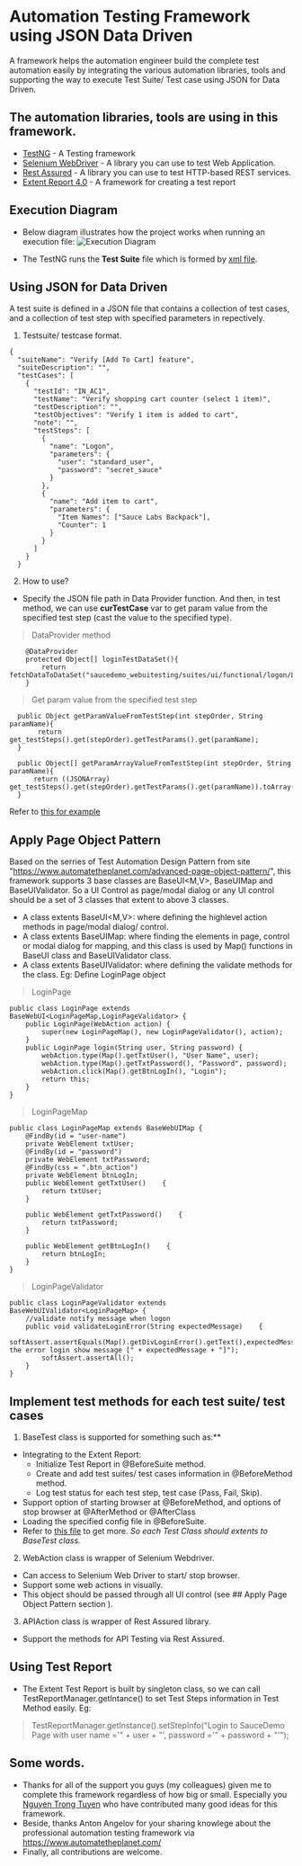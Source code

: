 # Automation Testing Framework using JSON Data Driven
A framework helps the automation engineer build the complete test automation easily by integrating the various automation libraries, tools and supporting the way to execute Test Suite/ Test case using JSON for Data Driven.
## The automation libraries, tools are using in this framework.
- [TestNG](https://testng.org/doc/index.html)                - A Testing framework
- [Selenium WebDriver](https://www.seleniumhq.org/)    - A library you can use to test Web Application.
- [Rest Assured](http://rest-assured.io/)          - A library you can use to test HTTP-based REST services.
- [Extent Report 4.0](http://extentreports.com/)     - A framework for creating a test report

## Execution Diagram
- Below diagram illustrates how the project works when running an execution file:
![Execution Diagram](https://github.com/sugia279/AutomationTestingFramework/blob/master/ExecutionDiagram.png)

- The TestNG runs the **Test Suite** file which is formed by [xml file](https://github.com/sugia279/AutomationTestingFramework/blob/master/TestExecutionDiagram.png).

## Using JSON for Data Driven
A test suite is defined in a JSON file that contains a collection of test cases, and a collection of test step with specified parameters in repectively.
1. Testsuite/ testcase format.  
```
{
  "suiteName": "Verify [Add To Cart] feature",
  "suiteDescription": "",
  "testCases": [
    {
      "testId": "IN_AC1",
      "testName": "Verify shopping cart counter (select 1 item)",
      "testDescription": "",
      "testObjectives": "Verify 1 item is added to cart",
      "note": "",
      "testSteps": [
        {
          "name": "Logon",
          "parameters": {
            "user": "standard_user",
            "password": "secret_sauce"
          }
        },
        {
          "name": "Add item to cart",
          "parameters": {
            "Item Names": ["Sauce Labs Backpack"],
            "Counter": 1
          }
        }
      ]
    }
  }
```
2. How to use?
- Specify the JSON file path in Data Provider function. And then, in test method, we can use **curTestCase** var to get param value from the specified test step (cast the value to the specified type).
> DataProvider method
```
    @DataProvider
    protected Object[] loginTestDataSet(){
        return fetchDataToDataSet("saucedemo_webuitesting/suites/ui/functional/logon/LogOnTest.json");
    }
```
>  Get param value from the specified test step
```
  public Object getParamValueFromTestStep(int stepOrder, String paramName){
       return get_testSteps().get(stepOrder).getTestParams().get(paramName);
  }

  public Object[] getParamArrayValueFromTestStep(int stepOrder, String paramName){
      return ((JSONArray) get_testSteps().get(stepOrder).getTestParams().get(paramName)).toArray();
  }
```
Refer to [this for example](https://github.com/sugia279/AutomationTestingFramework/blob/master/src/test/java/saucedemo_webuitesting/suites/ui/functional/logon/LogOnTest.java)

## Apply Page Object Pattern
Based on the serries of Test Automation Design Pattern from site "https://www.automatetheplanet.com/advanced-page-object-pattern/", this framework supports 3 base classes are BaseUI<M,V>, BaseUIMap and BaseUIValidator<M>. So a UI Control as page/modal dialog or any UI control should be a set of 3 classes that extent to above 3 classes.
 - A class extents BaseUI<M,V>: where defining the highlevel action methods in page/modal dialog/ control.
 - A class extents BaseUIMap: where finding the elements in page, control or modal dialog for mapping, and this class is used by Map() functions in BaseUI class and BaseUIValidator class.
 - A class extents BaseUIValidator<M>: where defining the validate methods for the class. 
Eg: Define LoginPage object
> LoginPage
```
public class LoginPage extends BaseWebUI<LoginPageMap,LoginPageValidator> {
    public LoginPage(WebAction action) {
        super(new LoginPageMap(), new LoginPageValidator(), action);
    }
    public LoginPage login(String user, String password) {
        webAction.type(Map().getTxtUser(), "User Name", user);
        webAction.type(Map().getTxtPassword(), "Password", password);
        webAction.click(Map().getBtnLogIn(), "Login");
        return this;
    }
}
```
> LoginPageMap
```
public class LoginPageMap extends BaseWebUIMap {
    @FindBy(id = "user-name")
    private WebElement txtUser;
    @FindBy(id = "password")
    private WebElement txtPassword;
    @FindBy(css = ".btn_action")
    private WebElement btnLogIn;
    public WebElement getTxtUser()    {
        return txtUser;
    }

    public WebElement getTxtPassword()    {
        return txtPassword;
    }

    public WebElement getBtnLogIn()    {
        return btnLogIn;
    }
}
```
> LoginPageValidator
```
public class LoginPageValidator extends BaseWebUIValidator<LoginPageMap> {
    //validate notify message when logon
    public void validateLoginError(String expectedMessage)    {
        softAssert.assertEquals(Map().getDivLoginError().getText(),expectedMessage,"Ensure the error login show message [" + expectedMessage + "]");
        softAssert.assertAll();
    }
}
```
## Implement test methods for each test suite/ test cases
1. BaseTest class is supported for something such as:**
- Integrating to the Extent Report: 
  - Initialize Test Report in @BeforeSuite method.
  - Create and add test suites/ test cases information in @BeforeMethod method.
  - Log test status for each test step, test case (Pass, Fail, Skip).  
- Support option of starting browser at @BeforeMethod, and options of stop browser at @AfterMethod or @AfterClass
- Loading the specified config file in @BeforeSuite.
- Refer to [this file](https://github.com/sugia279/AutomationTestingFramework/blob/master/src/test/java/core/testexecution/BaseTest.java) to get more.
_So each Test Class should extents to BaseTest class._
2. WebAction class is wrapper of Selenium Webdriver.
- Can access to Selenium Web Driver to start/ stop browser.
- Support some web actions in visually.
- This object should be passed through all UI control (see ## Apply Page Object Pattern section ).
3. APIAction class is wrapper of Rest Assured library.
- Support the methods for API Testing via Rest Assured.

## Using Test Report
- The Extent Test Report is built by singleton class, so we can call TestReportManager.getIntance() to set Test Steps information in Test Method easily.
Eg:  
> TestReportManager.getInstance().setStepInfo("Login to SauceDemo Page with user name ='" + user + "', password ='" + password + "'");

## Some words.
- Thanks for all of the support you guys (my colleagues) given me to complete this framework regardless of how big or small. Especially you [Nguyen Trong Tuyen](https://github.com/trongtuyen96) who have contributed many good ideas for this framework.
- Beside, thanks Anton Angelov for your sharing knowlege about the professional automation testing framework via https://www.automatetheplanet.com/
- Finally, all contributions are welcome.

